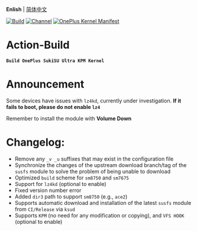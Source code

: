 **Enlish** | [简体中文](README.md)
 
[![Build](https://img.shields.io/badge/GitHub%20Actions-Build-181717?logo=github&logoColor=white&style=flat-square)](https://github.com/Numbersf/Action-Build/actions/workflows/Build%20SukiSU%20Ultra%20OnePlus.yml) [![Channel](https://img.shields.io/badge/Follow-Telegram-blue.svg?logo=telegram)](https://t.me/taichi91) [![OnePlus Kernel Manifest](https://img.shields.io/badge/OnePlus%20Kernel%20Manifest-EB0029?logo=oneplus&logoColor=white&style=flat-square)](https://github.com/OnePlusOSS/kernel_manifest)
 
# Action-Build  
**```Build OnePlus SukiSU Ultra KPM Kernel```**
 
# Announcement  
Some devices have issues with ``lz4kd``, currently under investigation. **If it fails to boot, please do not enable ``lz4``**
 
Remember to install the module with **Volume Down**
 
# Changelog:  
- Remove any ```_v _u``` suffixes that may exist in the configuration file
- Synchronize the changes of the upstream download branch/tag of the ```susfs``` module to solve the problem of being unable to download
- Optimized ```build``` scheme for ```sm8750``` and ```sm7675```  
- Support for ```lz4kd``` (optional to enable)  
- Fixed version number error  
- Added ```dir3``` path to support ```sm8750``` (e.g., ```ace2```)  
- Supports automatic download and installation of the latest ```susfs``` module from ```CI/Release``` via ```ksud```  
- Supports ```KPM``` (no need for any modification or copying), and ```VFS HOOK``` (optional to enable)